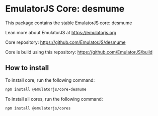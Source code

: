 # EmulatorJS Core: desmume

This package contains the stable EmulatorJS core: desmume

Lean more about EmulatorJS at https://emulatorjs.org

Core repository:
https://github.com/EmulatorJS/desmume

Core is build using this repository:
https://github.com/EmulatorJS/build

## How to install

To install core, run the following command:

```bash
npm install @emulatorjs/core-desmume
```
To install all cores, run the following command:

```bash
npm install @emulatorjs/cores
```

